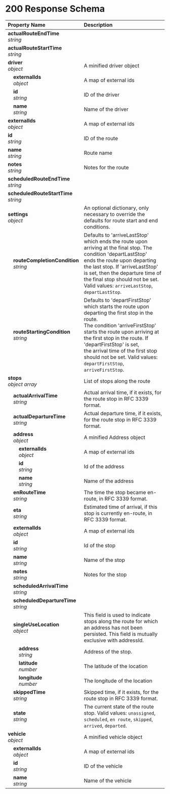 # 200 Response Schema
| Property Name | Description |
| :------------ | :---------- |
| **actualRouteEndTime**<br/>_string_ |  |
| **actualRouteStartTime**<br/>_string_ |  |
| **driver**<br/>_object_ | A minified driver object |
| **&nbsp;&nbsp;&nbsp;&nbsp;externalIds**<br/>_&nbsp;&nbsp;&nbsp;&nbsp;object_ | A map of external ids |
| **&nbsp;&nbsp;&nbsp;&nbsp;id**<br/>_&nbsp;&nbsp;&nbsp;&nbsp;string_ | ID of the driver |
| **&nbsp;&nbsp;&nbsp;&nbsp;name**<br/>_&nbsp;&nbsp;&nbsp;&nbsp;string_ | Name of the driver |
| **externalIds**<br/>_object_ | A map of external ids |
| **id**<br/>_string_ | ID of the route |
| **name**<br/>_string_ | Route name |
| **notes**<br/>_string_ | Notes for the route |
| **scheduledRouteEndTime**<br/>_string_ |  |
| **scheduledRouteStartTime**<br/>_string_ |  |
| **settings**<br/>_object_ | An optional dictionary, only necessary to override the defaults for route start and end conditions. |
| **&nbsp;&nbsp;&nbsp;&nbsp;routeCompletionCondition**<br/>_&nbsp;&nbsp;&nbsp;&nbsp;string_ | Defaults to 'arriveLastStop' which ends the route upon arriving at the final stop. The condition 'departLastStop' <br/>ends the route upon departing the last stop. If 'arriveLastStop' is set, then the departure time of the final stop should not be set. Valid values: `arriveLastStop`, `departLastStop`. |
| **&nbsp;&nbsp;&nbsp;&nbsp;routeStartingCondition**<br/>_&nbsp;&nbsp;&nbsp;&nbsp;string_ | Defaults to 'departFirstStop' which starts the route upon departing the first stop in the route.<br/> The condition 'arriveFirstStop' starts the route upon arriving at the first stop in the route. If 'departFirstStop' is set,<br/>the arrival time of the first stop should not be set. Valid values: `departFirstStop`, `arriveFirstStop`. |
| **stops**<br/>_object array_ | List of stops along the route |
| **&nbsp;&nbsp;&nbsp;&nbsp;actualArrivalTime**<br/>_&nbsp;&nbsp;&nbsp;&nbsp;string_ | Actual arrival time, if it exists, for the route stop in RFC 3339 format. |
| **&nbsp;&nbsp;&nbsp;&nbsp;actualDepartureTime**<br/>_&nbsp;&nbsp;&nbsp;&nbsp;string_ | Actual departure time, if it exists, for the route stop in RFC 3339 format. |
| **&nbsp;&nbsp;&nbsp;&nbsp;address**<br/>_&nbsp;&nbsp;&nbsp;&nbsp;object_ | A minified Address object |
| **&nbsp;&nbsp;&nbsp;&nbsp;&nbsp;&nbsp;&nbsp;&nbsp;externalIds**<br/>_&nbsp;&nbsp;&nbsp;&nbsp;&nbsp;&nbsp;&nbsp;&nbsp;object_ | A map of external ids |
| **&nbsp;&nbsp;&nbsp;&nbsp;&nbsp;&nbsp;&nbsp;&nbsp;id**<br/>_&nbsp;&nbsp;&nbsp;&nbsp;&nbsp;&nbsp;&nbsp;&nbsp;string_ | Id of the address |
| **&nbsp;&nbsp;&nbsp;&nbsp;&nbsp;&nbsp;&nbsp;&nbsp;name**<br/>_&nbsp;&nbsp;&nbsp;&nbsp;&nbsp;&nbsp;&nbsp;&nbsp;string_ | Name of the address |
| **&nbsp;&nbsp;&nbsp;&nbsp;enRouteTime**<br/>_&nbsp;&nbsp;&nbsp;&nbsp;string_ | The time the stop became en-route, in RFC 3339 format. |
| **&nbsp;&nbsp;&nbsp;&nbsp;eta**<br/>_&nbsp;&nbsp;&nbsp;&nbsp;string_ | Estimated time of arrival, if this stop is currently en-route, in RFC 3339 format. |
| **&nbsp;&nbsp;&nbsp;&nbsp;externalIds**<br/>_&nbsp;&nbsp;&nbsp;&nbsp;object_ | A map of external ids |
| **&nbsp;&nbsp;&nbsp;&nbsp;id**<br/>_&nbsp;&nbsp;&nbsp;&nbsp;string_ | Id of the stop |
| **&nbsp;&nbsp;&nbsp;&nbsp;name**<br/>_&nbsp;&nbsp;&nbsp;&nbsp;string_ | Name of the stop |
| **&nbsp;&nbsp;&nbsp;&nbsp;notes**<br/>_&nbsp;&nbsp;&nbsp;&nbsp;string_ | Notes for the stop |
| **&nbsp;&nbsp;&nbsp;&nbsp;scheduledArrivalTime**<br/>_&nbsp;&nbsp;&nbsp;&nbsp;string_ |  |
| **&nbsp;&nbsp;&nbsp;&nbsp;scheduledDepartureTime**<br/>_&nbsp;&nbsp;&nbsp;&nbsp;string_ |  |
| **&nbsp;&nbsp;&nbsp;&nbsp;singleUseLocation**<br/>_&nbsp;&nbsp;&nbsp;&nbsp;object_ | This field is used to indicate stops along the route for which an address has not been persisted. This field is mutually exclusive with addressId. |
| **&nbsp;&nbsp;&nbsp;&nbsp;&nbsp;&nbsp;&nbsp;&nbsp;address**<br/>_&nbsp;&nbsp;&nbsp;&nbsp;&nbsp;&nbsp;&nbsp;&nbsp;string_ | Address of the stop. |
| **&nbsp;&nbsp;&nbsp;&nbsp;&nbsp;&nbsp;&nbsp;&nbsp;latitude**<br/>_&nbsp;&nbsp;&nbsp;&nbsp;&nbsp;&nbsp;&nbsp;&nbsp;number_ | The latitude of the location |
| **&nbsp;&nbsp;&nbsp;&nbsp;&nbsp;&nbsp;&nbsp;&nbsp;longitude**<br/>_&nbsp;&nbsp;&nbsp;&nbsp;&nbsp;&nbsp;&nbsp;&nbsp;number_ | The longitude of the location |
| **&nbsp;&nbsp;&nbsp;&nbsp;skippedTime**<br/>_&nbsp;&nbsp;&nbsp;&nbsp;string_ | Skipped time, if it exists, for the route stop in RFC 3339 format. |
| **&nbsp;&nbsp;&nbsp;&nbsp;state**<br/>_&nbsp;&nbsp;&nbsp;&nbsp;string_ | The current state of the route stop. Valid values: `unassigned`, `scheduled`, `en route`, `skipped`, `arrived`, `departed`. |
| **vehicle**<br/>_object_ | A minified vehicle object |
| **&nbsp;&nbsp;&nbsp;&nbsp;externalIds**<br/>_&nbsp;&nbsp;&nbsp;&nbsp;object_ | A map of external ids |
| **&nbsp;&nbsp;&nbsp;&nbsp;id**<br/>_&nbsp;&nbsp;&nbsp;&nbsp;string_ | ID of the vehicle |
| **&nbsp;&nbsp;&nbsp;&nbsp;name**<br/>_&nbsp;&nbsp;&nbsp;&nbsp;string_ | Name of the vehicle |
